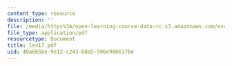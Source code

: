 ```yaml
---
content_type: resource
description: ''
file: /media/https%3A/open-learning-course-data-rc.s3.amazonaws.com/esd-123j-systems-perspectives-on-industrial-ecology-spring-2006/40a6b5be9e12c243b8a5596e906617be_lec17.pdf
file_type: application/pdf
resourcetype: Document
title: lec17.pdf
uid: 40a6b5be-9e12-c243-b8a5-596e906617be
---
```

